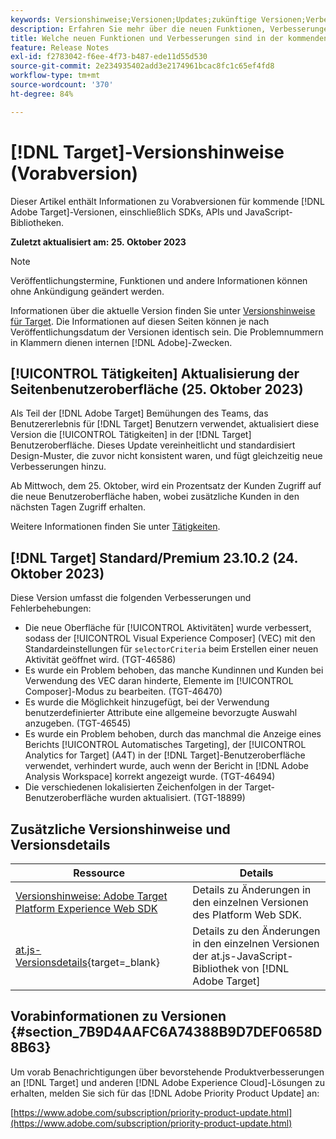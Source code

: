 ```yaml
---
keywords: Versionshinweise;Versionen;Updates;zukünftige Versionen;Verbesserungen;neue Funktionen;Fehlerbehebungen;Updates;Vorabversion
description: Erfahren Sie mehr über die neuen Funktionen, Verbesserungen und Fehlerbehebungen in der kommenden Version von [!DNL Adobe Target] sowie in den zugehörigen SDKs, APIs und JavaScript-Bibliotheken.
title: Welche neuen Funktionen und Verbesserungen sind in der kommenden  [!DNL Target] -Version enthalten?
feature: Release Notes
exl-id: f2783042-f6ee-4f73-b487-ede11d55d530
source-git-commit: 2e234935402add3e2174961bcac8fc1c65ef4fd8
workflow-type: tm+mt
source-wordcount: '370'
ht-degree: 84%

---
```


# [!DNL Target]-Versionshinweise (Vorabversion)

Dieser Artikel enthält Informationen zu Vorabversionen für kommende [!DNL Adobe Target]-Versionen, einschließlich SDKs, APIs und JavaScript-Bibliotheken.

**Zuletzt aktualisiert am: 25. Oktober 2023**

>[!NOTE]
>
>Veröffentlichungstermine, Funktionen und andere Informationen können ohne Ankündigung geändert werden.
>
>Informationen über die aktuelle Version finden Sie unter [Versionshinweise für Target](release-notes.md). Die Informationen auf diesen Seiten können je nach Veröffentlichungsdatum der Versionen identisch sein. Die Problemnummern in Klammern dienen internen [!DNL Adobe]-Zwecken.

## [!UICONTROL Tätigkeiten] Aktualisierung der Seitenbenutzeroberfläche (25. Oktober 2023)

Als Teil der [!DNL Adobe Target] Bemühungen des Teams, das Benutzererlebnis für [!DNL Target] Benutzern verwendet, aktualisiert diese Version die [!UICONTROL Tätigkeiten] in der [!DNL Target] Benutzeroberfläche. Dieses Update vereinheitlicht und standardisiert Design-Muster, die zuvor nicht konsistent waren, und fügt gleichzeitig neue Verbesserungen hinzu.

Ab Mittwoch, dem 25. Oktober, wird ein Prozentsatz der Kunden Zugriff auf die neue Benutzeroberfläche haben, wobei zusätzliche Kunden in den nächsten Tagen Zugriff erhalten.

Weitere Informationen finden Sie unter [Tätigkeiten](/help/main/c-activities/activities.md).

## [!DNL Target] Standard/Premium 23.10.2 (24. Oktober 2023)

Diese Version umfasst die folgenden Verbesserungen und Fehlerbehebungen:

* Die neue Oberfläche für [!UICONTROL Aktivitäten] wurde verbessert, sodass der [!UICONTROL Visual Experience Composer] (VEC) mit den Standardeinstellungen für `selectorCriteria` beim Erstellen einer neuen Aktivität geöffnet wird. (TGT-46586)
* Es wurde ein Problem behoben, das manche Kundinnen und Kunden bei Verwendung des VEC daran hinderte, Elemente im [!UICONTROL Composer]-Modus zu bearbeiten. (TGT-46470)
* Es wurde die Möglichkeit hinzugefügt, bei der Verwendung benutzerdefinierter Attribute eine allgemeine bevorzugte Auswahl anzugeben. (TGT-46545)
* Es wurde ein Problem behoben, durch das manchmal die Anzeige eines Berichts [!UICONTROL Automatisches Targeting], der [!UICONTROL Analytics for Target] (A4T) in der [!DNL Target]-Benutzeroberfläche verwendet, verhindert wurde, auch wenn der Bericht in [!DNL Adobe Analysis Workspace] korrekt angezeigt wurde. (TGT-46494)
* Die verschiedenen lokalisierten Zeichenfolgen in der Target-Benutzeroberfläche wurden aktualisiert. (TGT-18899)

## Zusätzliche Versionshinweise und Versionsdetails

| Ressource | Details |
|--- |--- |
| [Versionshinweise: Adobe Target Platform Experience Web SDK](https://experienceleague.adobe.com/docs/experience-platform/edge/release-notes.html?lang=de) | Details zu Änderungen in den einzelnen Versionen des Platform Web SDK. |
| [at.js-Versionsdetails](https://experienceleague.corp.adobe.com/de/docs/target-dev/developer/client-side/at-js-implementation/target-atjs-versions.html){target=_blank} | Details zu den Änderungen in den einzelnen Versionen der at.js-JavaScript-Bibliothek von [!DNL Adobe Target] |

## Vorabinformationen zu Versionen {#section_7B9D4AAFC6A74388B9D7DEF0658D8B63}

Um vorab Benachrichtigungen über bevorstehende Produktverbesserungen an [!DNL Target] und anderen [!DNL Adobe Experience Cloud]-Lösungen zu erhalten, melden Sie sich für das [!DNL Adobe Priority Product Update] an:

[https://www.adobe.com/subscription/priority-product-update.html](https://www.adobe.com/subscription/priority-product-update.html)

